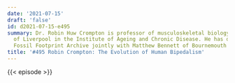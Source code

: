 ```yaml
---
date: '2021-07-15'
draft: 'false'
id: d2021-07-15-e495
summary: Dr. Robin Huw Crompton is professor of musculoskeletal biology at the University
  of Liverpool in the Institute of Ageing and Chronic Disease. He has developed the
  Fossil Footprint Archive jointly with Matthew Bennett of Bournemouth University.
title: '#495 Robin Crompton: The Evolution of Human Bipedalism'
---
```

{{< episode >}}
